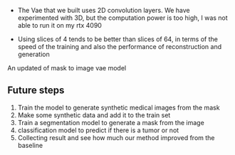 * The Vae that we built uses 2D convolution layers. We have experimented with 3D, but the computation power is too high, I was not able to run it on my rtx 4090

* Using slices of 4 tends to be better than slices of 64, in terms of the speed of the training and also the performance of reconstruction and generation 


An updated of mask to image vae model

## Future steps
1. Train the model to generate synthetic medical images from the mask
2. Make some synthetic data and add it to the train set
3. Train a segmentation model to generate a mask from the image
4. classification model to predict if there is a tumor or not
5. Collecting result and see how much our method improved from the baseline 
